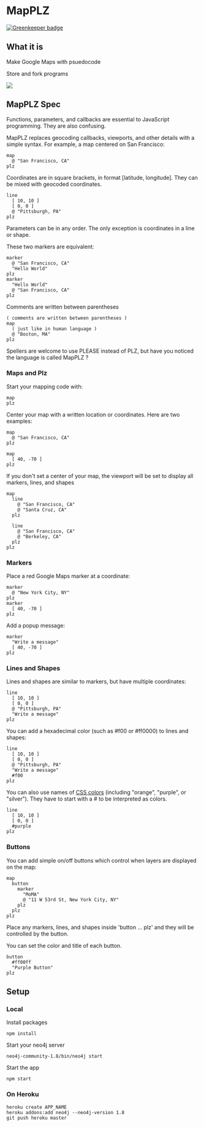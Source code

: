 # MapPLZ

[![Greenkeeper badge](https://badges.greenkeeper.io/mapmeld/MapPLZ.svg)](https://greenkeeper.io/)

## What it is

Make Google Maps with psuedocode

Store and fork programs

<img src="http://i.imgur.com/hiIJNjD.png"/>

## MapPLZ Spec

Functions, parameters, and callbacks are essential to JavaScript programming. They are also confusing.

MapPLZ replaces geocoding callbacks, viewports, and other details with a simple syntax. For example, a map centered on San Francisco:

    map
      @ "San Francisco, CA"
    plz

Coordinates are in square brackets, in format [latitude, longitude]. They can be mixed with geocoded coordinates.

    line
      [ 10, 10 ]
      [ 0, 0 ]
      @ "Pittsburgh, PA"
    plz

Parameters can be in any order. The only exception is coordinates in a line or shape.

These two markers are equivalent:

    marker
      @ "San Francisco, CA"
      "Hello World"
    plz
    marker
      "Hello World"
      @ "San Francisco, CA"
    plz

Comments are written between parentheses

    ( comments are written between parentheses )
    map
      ( just like in human language )
      @ "Boston, MA"
    plz

Spellers are welcome to use PLEASE instead of PLZ, but have you noticed the language is called MapPLZ ?

### Maps and Plz

Start your mapping code with:

    map
    plz

Center your map with a written location or coordinates. Here are two examples:

    map
      @ "San Francisco, CA"
    plz

    map
      [ 40, -70 ]
    plz

If you don't set a center of your map, the viewport will be set to display all markers, lines, and shapes

    map
      line
        @ "San Francisco, CA"
        @ "Santa Cruz, CA"
      plz
      
      line
        @ "San Francisco, CA"
        @ "Berkeley, CA"
      plz
    plz

### Markers

Place a red Google Maps marker at a coordinate:

    marker
      @ "New York City, NY"
    plz
    marker
      [ 40, -70 ]
    plz

Add a popup message:

    marker
      "Write a message"
      [ 40, -70 ]
    plz

### Lines and Shapes

Lines and shapes are similar to markers, but have multiple coordinates:

    line
      [ 10, 10 ]
      [ 0, 0 ]
      @ "Pittsburgh, PA"
      "Write a message"
    plz

You can add a hexadecimal color (such as #f00 or #ff0000) to lines and shapes:

    line
      [ 10, 10 ]
      [ 0, 0 ]
      @ "Pittsburgh, PA"
      "Write a message"
      #f00
    plz

You can also use names of <a href="http://www.w3schools.com/cssref/css_colornames.asp">CSS colors</a> (including "orange", "purple", or "silver"). They have to start with a # to be interpreted as colors.

    line
      [ 10, 10 ]
      [ 0, 0 ]
      #purple
    plz

### Buttons

You can add simple on/off buttons which control when layers are displayed on the map:

    map
      button        
        marker
          "MoMA"
          @ "11 W 53rd St, New York City, NY"
        plz
      plz
    plz

Place any markers, lines, and shapes inside 'button ... plz' and they will be controlled by the button.

You can set the color and title of each button.

    button
      #ff00ff
      "Purple Button"
    plz

## Setup

### Local

Install packages

    npm install

Start your neo4j server

    neo4j-community-1.8/bin/neo4j start

Start the app

    npm start

### On Heroku

    heroku create APP_NAME
    heroku addons:add neo4j --neo4j-version 1.8
    git push heroku master